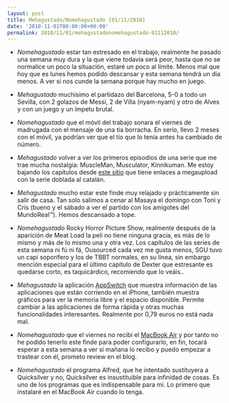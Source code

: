 ```yaml
---
layout: post
title: Mehagustado/Nomehagustado [01/11/2010]
date: '2010-11-01T00:00:00+00:00'
permalink: 2010/11/01/mehagustadonomehagustado-01112010/
---
```

- *Nomehagustado* estar tan estresado en el trabajo, realmente he pasado una semana muy dura y la que viene todavía será peor, hasta que no se normalice un poco la situación, estaré un poco al límite. Menos mal que hoy que es lunes hemos podido descansar y esta semana tendrá un día menos. A ver si nos cunde la semana porque hay mucho en juego.

- *Mehagustado* muchísimo el partidazo del Barcelona, 5-0 a todo un Sevilla, con 2 golazos de Messi, 2 de Villa (nyam-nyam) y otro de Alves y con un juego y un ímpetu brutal.

- *Nomehagustado* que el móvil del trabajo sonara el viernes de madrugada con el mensaje de una tia borracha. En serio, llevo 2 meses con el móvil, ya podrían ver que el tío que lo tenía antes ha cambiado de número.

- *Mehagustado* volver a ver los primeros episodios de una serie que me trae mucha nostalgia: MuscleMan, Musculator, Kinnikuman. Me estoy bajando los capítulos desde [este sitio](http://www.mcanime.net/descarga_directa/anime/detalle/kinnikuman_el_hombre_musculo_catalan_126137/17922) que tiene enlaces a megaupload con la serie doblada al catalán.

- *Mehagustado* mucho estar este finde muy relajado y prácticamente sin salir de casa. Tan solo salimos a cenar al Masaya el domingo con Toni y Cris (bueno y el sábado a ver el partido con los amigotes del MundoReal&trade;). Hemos descansado a tope.

- *Nomehagustado* Rocky Horror Picture Show, realmente después de la aparición de Meat Load la peli no tiene ninguna gracia, es más de lo mismo y más de lo mismo una y otra vez. Los capítulos de las series de esta semana ni fú ni fá, Ousourced cada vez me gusta menos, SGU tuvo un capi soporífero y los de TBBT normales, en su línea, sin embargo mención especial para el último capítulo de Dexter que estresante es quedarse corto, es taquicárdico, recomiendo que lo veáis..

- *Mehagustado* la aplicación [AppSwitch](http://macmegasite.com/node/13655) que muestra información de las aplicaciones que están corriendo en el iPhone, también muestra gráficos para ver la memoria libre y el espacio disponible. Permite cambiar a las aplicaciones de forma rápida y otras muchas funcionalidades interesantes. Realmente por 0,79 euros no está nada mal.

- *Nomehagustado* que el viernes no recibí el [MacBook Air](http://www.flickr.com/photos/savior1980/5112147324/) y por tanto no he podido tenerlo este finde para poder configurarlo, en fin, tocará esperar a esta semana a ver si mañana lo recibo y puedo empezar a trastear con él, prometo review en el blog.

- *Nomehagustado* el programa Alfred, que he intentado sustituyera a Quicksilver y no, Quicksilver es insustituible para infinidad de cosas. Es uno de los programas que es indispensable para mí. Lo primero que instalaré en el MacBook Air cuando lo tenga.
